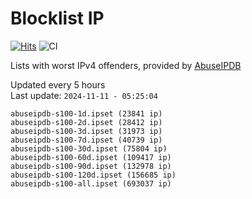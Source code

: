 # Blocklist IP

[![Hits](https://hits.seeyoufarm.com/api/count/incr/badge.svg?url=https%3A%2F%2Fgithub.com%2Fborestad%2Fblocklist-ip%2F&count_bg=%2379C83D&title_bg=%23555555&icon=&icon_color=%23E7E7E7&title=hits&edge_flat=false)](https://hits.seeyoufarm.com)  ![CI](https://img.shields.io/github/workflow/status/borestad/blocklist-ip/CI?style=flat-square)

Lists with worst IPv4 offenders, provided by [AbuseIPDB](https://www.abuseipdb.com/)

<!-- FOOTER-PLACEHOLDER -->
Updated every 5 hours<br>
Last update: `2024-11-11 - 05:25:04`
```
abuseipdb-s100-1d.ipset (23841 ip)
abuseipdb-s100-2d.ipset (28412 ip)
abuseipdb-s100-3d.ipset (31973 ip)
abuseipdb-s100-7d.ipset (40739 ip)
abuseipdb-s100-30d.ipset (75804 ip)
abuseipdb-s100-60d.ipset (109417 ip)
abuseipdb-s100-90d.ipset (132978 ip)
abuseipdb-s100-120d.ipset (156685 ip)
abuseipdb-s100-all.ipset (693037 ip)
```
